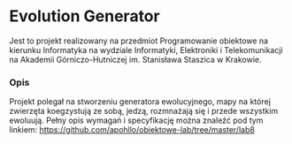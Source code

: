 Evolution Generator
=====
Jest to projekt realizowany na przedmiot Programowanie obiektowe na kierunku Informatyka na wydziale Informatyki, Elektroniki i Telekomunikacji na Akademii Górniczo-Hutniczej im. Stanisława Staszica w Krakowie.

### Opis
Projekt polegał na stworzeniu generatora ewolucyjnego, mapy na której zwierzęta koegzystują ze sobą, jedzą, rozmnażają się i przede wszystkim ewoluują. Pełny opis wymagań i specyfikację można znaleźć pod tym linkiem: https://github.com/apohllo/obiektowe-lab/tree/master/lab8
